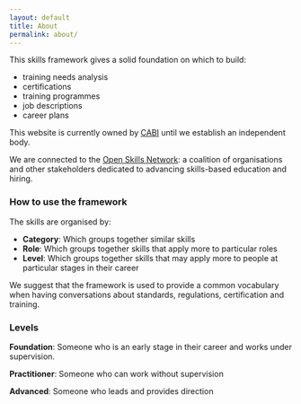 ```yaml
---
layout: default
title: About
permalink: about/
---
```

<!--<section class="col-12 wrapper style3">
    <div class="box highlight">
      <h3>Use the Feedback button to let us know how we could improve.</h3>
    </div>
</section>
<div style="height: 10px;"></div>-->

This skills framework gives a solid foundation on which to build:

- training needs analysis
- certifications
- training programmes
- job descriptions
- career plans

This website is currently owned by <a href="https://cabi.org" target="_blank">CABI</a> until we establish an independent body.

We are connected to the <a href="https://www.openskillsnetwork.org/" target="_blank">Open Skills Network</a>: a coalition of organisations and other stakeholders dedicated to advancing skills-based education and hiring.

### How to use the framework

The skills are organised by:

- **Category**: Which groups together similar skills
- **Role**: Which groups together skills that apply more to particular roles
- **Level**: Which groups together skills that may apply more to people at particular stages in their career

We suggest that the framework is used to provide a common vocabulary when having conversations about standards, regulations, certification and training.

### Levels

**Foundation**: Someone who is an early stage in their career and works under supervision.

**Practitioner**: Someone who can work without supervision

**Advanced**: Someone who leads and provides direction
